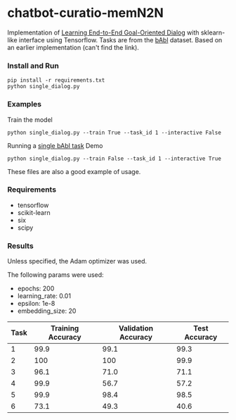 # chatbot-curatio-memN2N

Implementation of [Learning End-to-End Goal-Oriented Dialog](https://arxiv.org/abs/1605.07683) with sklearn-like interface using Tensorflow. Tasks are from the [bAbl](https://research.facebook.com/research/babi/) dataset. Based on an earlier implementation (can't find the link).

### Install and Run
```
pip install -r requirements.txt
python single_dialog.py
```

### Examples

Train the model

```
python single_dialog.py --train True --task_id 1 --interactive False
```

Running a [single bAbI task](./single_dialog.py) Demo

```
python single_dialog.py --train False --task_id 1 --interactive True
```

These files are also a good example of usage.

### Requirements

* tensorflow
* scikit-learn
* six
* scipy

### Results

Unless specified, the Adam optimizer was used.

The following params were used:
* epochs: 200
* learning_rate: 0.01
* epsilon: 1e-8
* embedding_size: 20


Task  |  Training Accuracy  |  Validation Accuracy  |  Test Accuracy	 
------|---------------------|-----------------------|--------------------
1     |  99.9	            |  99.1		            |  99.3				 
2     |  100                |  100		            |  99.9				 
3     |  96.1               |  71.0		            |  71.1				 
4     |  99.9               |  56.7		            |  57.2				 
5     |  99.9               |  98.4		            |  98.5				 
6     |  73.1               |  49.3		            |  40.6				 
